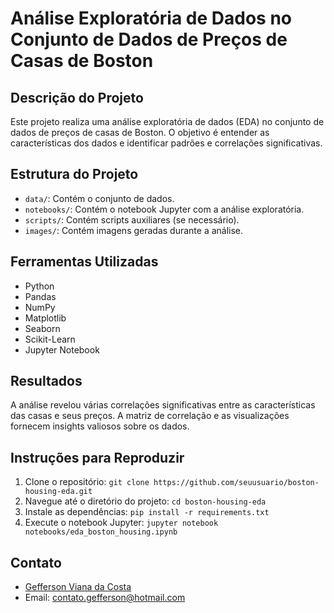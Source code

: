 # Análise Exploratória de Dados no Conjunto de Dados de Preços de Casas de Boston

## Descrição do Projeto
Este projeto realiza uma análise exploratória de dados (EDA) no conjunto de dados de preços de casas de Boston. O objetivo é entender as características dos dados e identificar padrões e correlações significativas.

## Estrutura do Projeto
- `data/`: Contém o conjunto de dados.
- `notebooks/`: Contém o notebook Jupyter com a análise exploratória.
- `scripts/`: Contém scripts auxiliares (se necessário).
- `images/`: Contém imagens geradas durante a análise.

## Ferramentas Utilizadas
- Python
- Pandas
- NumPy
- Matplotlib
- Seaborn
- Scikit-Learn
- Jupyter Notebook

## Resultados
A análise revelou várias correlações significativas entre as características das casas e seus preços. A matriz de correlação e as visualizações fornecem insights valiosos sobre os dados.

## Instruções para Reproduzir
1. Clone o repositório: `git clone https://github.com/seuusuario/boston-housing-eda.git`
2. Navegue até o diretório do projeto: `cd boston-housing-eda`
3. Instale as dependências: `pip install -r requirements.txt`
4. Execute o notebook Jupyter: `jupyter notebook notebooks/eda_boston_housing.ipynb`

## Contato
- [Gefferson Viana da Costa](https://www.linkedin.com/in/gefferson-costa-403303195/)
- Email: contato.gefferson@hotmail.com
